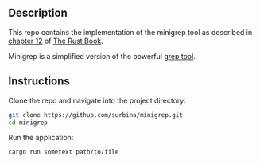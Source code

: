 ## Description

This repo contains the implementation of the minigrep tool as described in [chapter 12](https://doc.rust-lang.org/book/ch12-00-an-io-project.html) of [The Rust Book](https://doc.rust-lang.org/book/).

Minigrep is a simplified version of the powerful [grep tool](https://man7.org/linux/man-pages/man1/grep.1.html).

## Instructions

Clone the repo and navigate into the project directory:

```bash
git clone https://github.com/surbina/minigrep.git
cd minigrep
```

Run the application:

```bash
cargo run sometext path/to/file
```
